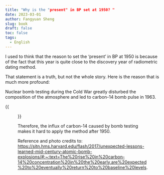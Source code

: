 ```yaml
---
title: "Why is the "present" in BP set at 1950? "
date: 2023-03-01
author: Fangyuan Sheng
slug: book
draft: false
toc: false
tags:
  - English
---
```


I used to think that the reason to set the ‘present’ in BP at 1950 is because of the fact that this year is quite close to the discovery year of radiometric dating method.

That statement is a truth, but not the whole story. Here is the reason that is much more profound:

Nuclear bomb testing during the Cold War greatly disturbed the composition of the atmosphere and led to carbon-14 bomb pulse in 1963.

{{<figure src="https://hellenshengfy.github.io/bomb.png">}}

Therefore, the influx of carbon-14 caused by bomb testing makes it hard to apply the method after 1950.

Reference and photo credits to: https://sitn.hms.harvard.edu/flash/2017/unexpected-lessons-learned-mid-century-atomic-bomb-explosions/#:~:text=The%20rise%20in%20carbon-14%20concentration%20in%20the%20early,are%20expected%20to%20eventually%20return%20to%20baseline%20levels.

